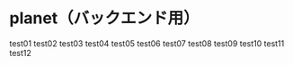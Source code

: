 # planet（バックエンド用）
test01
test02
test03
test04
test05
test06
test07
test08
test09
test10
test11
test12
